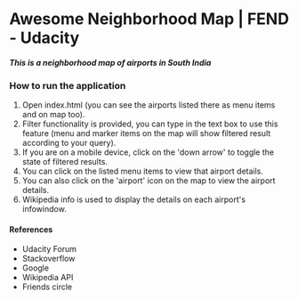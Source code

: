 # Awesome Neighborhood Map | FEND - Udacity

__*This is a neighborhood map of airports in South India*__

### How to run the application

1. Open index.html (you can see the airports listed there as menu items and on map too).
2. Filter functionality is provided, you can type in the text box to use this feature (menu and marker items on the map will show filtered result according to your query).
3. If you are on a mobile device, click on the 'down arrow' to toggle the state of filtered results.
4. You can click on the listed menu items to view that airport details.
5. You can also click on the 'airport' icon on the map to view the airport details.
6. Wikipedia info is used to display the details on each airport's infowindow.

#### References

- Udacity Forum
- Stackoverflow
- Google
- Wikipedia API
- Friends circle